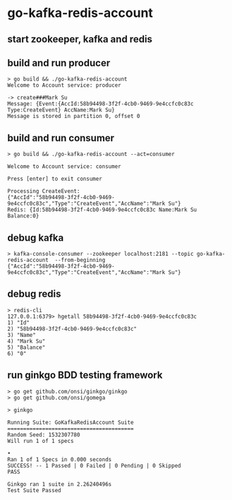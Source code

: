 # go-kafka-redis-account

## start zookeeper, kafka and redis

## build and run producer
```
> go build && ./go-kafka-redis-account
Welcome to Account service: producer

-> create###Mark Su
Message: {Event:{AccId:58b94498-3f2f-4cb0-9469-9e4ccfc0c83c Type:CreateEvent} AccName:Mark Su}
Message is stored in partition 0, offset 0
```

## build and run consumer
```
> go build && ./go-kafka-redis-account --act=consumer

Welcome to Account service: consumer

Press [enter] to exit consumer

Processing CreateEvent:
{"AccId":"58b94498-3f2f-4cb0-9469-9e4ccfc0c83c","Type":"CreateEvent","AccName":"Mark Su"}
Redis: {Id:58b94498-3f2f-4cb0-9469-9e4ccfc0c83c Name:Mark Su Balance:0}
```

## debug kafka
```
> kafka-console-consumer --zookeeper localhost:2181 --topic go-kafka-redis-account  --from-beginning
{"AccId":"58b94498-3f2f-4cb0-9469-9e4ccfc0c83c","Type":"CreateEvent","AccName":"Mark Su"}
```

## debug redis
```
> redis-cli
127.0.0.1:6379> hgetall 58b94498-3f2f-4cb0-9469-9e4ccfc0c83c
1) "Id"
2) "58b94498-3f2f-4cb0-9469-9e4ccfc0c83c"
3) "Name"
4) "Mark Su"
5) "Balance"
6) "0"
```

## run ginkgo BDD testing framework
```
> go get github.com/onsi/ginkgo/ginkgo
> go get github.com/onsi/gomega

> ginkgo

Running Suite: GoKafkaRedisAccount Suite
========================================
Random Seed: 1532307780
Will run 1 of 1 specs

•
Ran 1 of 1 Specs in 0.000 seconds
SUCCESS! -- 1 Passed | 0 Failed | 0 Pending | 0 Skipped
PASS

Ginkgo ran 1 suite in 2.26240496s
Test Suite Passed
```

